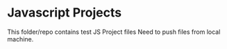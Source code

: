 # Javascript Projects

This folder/repo contains test JS Project files
Need to push files from local machine.
